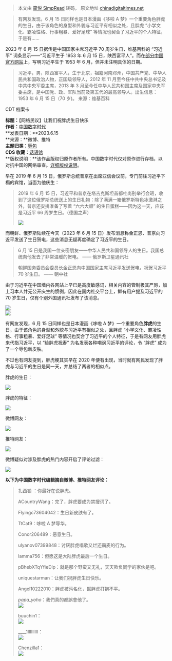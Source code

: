 > 本文由 [简悦 SimpRead](http://ksria.com/simpread/) 转码， 原文地址 [chinadigitaltimes.net](https://chinadigitaltimes.net/chinese/697241.html?utm_source=dlvr.it&utm_medium=twitter)

> 有网友发现，6 月 15 日同样也是日本漫画《哆啦 A 梦》一个重要角色胖虎的生日，由于该角色的身型和外貌与习近平有相似之处，且胖虎 “小学文化、霸凌性格、行事粗暴、爱好足球” 等情况也契合了习近平的个人特征，于是有......

2023 年 6 月 15 日据传是中国国家主席习近平 70 周岁生日，维基百科的 “习近平” 词条显示——“习近平生于 1953 年 6 月 15 日，陕西富平人”。而在[部分中国官方网站](https://www.gov.cn/guoqing/2022-10/23/content_5721018.htm "部分中国官方网站")上，写明习近平生于 1953 年 6 月，但并未注明具体的日期。

> 习近平，男，陕西富平人，生于北京，祖籍河南邓州，中国共产党、中华人民共和国政治人物，正国级领导人，2012 年 11 月至今任中共中央总书记及中共中央军委主席，2013 年 3 月至今任中华人民共和国主席及国家中央军委主席，是中国党、政、军队当前及第五代的最高领导人。出生信息： 1953 年 6 月 15 日（70 岁)。 来源：维基百科

CDT 档案卡

**标题：**【网络民议】让我们祝胖虎生日快乐  
**作者：**[中国数字时代](https://chinadigitaltimes.net/space/%E4%B8%AD%E5%9B%BD%E6%95%B0%E5%AD%97%E6%97%B6%E4%BB%A3)  
**发表日期：**2023.6.15  
**来源：**微博、推特  
**主题归类：**[辱包](https://chinadigitaltimes.net/space/%E8%BE%B1%E5%8C%85)  
**CDS 收藏：**[话语馆](https://chinadigitaltimes.net/space/%E8%AF%9D%E8%AF%AD%E9%A6%86)  
**版权说明：**该作品版权归原作者所有。中国数字时代仅对原作进行存档，以对抗中国的网络审查。[详细版权说明](https://chinadigitaltimes.net/chinese/copyright)。

早在 2019 年 6 月 15 日，俄罗斯总统普京在出席亚信会议前，专门前往习近平下榻的宾馆，当面为他庆生：

> 2019 年 6 月 15 日，习近平和普京在塔吉克斯坦首都杜尚别举行会晤，收到了这位俄罗斯总统送上的生日礼物：除了满满一箱俄罗斯特色冰激淋之外，普京还安排准备了写着 “六六大顺” 的生日蛋糕——因为这一天，应该是习近平 66 周岁生日。（德国之声）
> 
> ![](https://chinadigitaltimes.net/chinese/files/2023/06/image-1686842338757.png)

而朝鲜、俄罗斯陆续在今天（2023 年 6 月 15 日）发布消息称金正恩、普京向习近平发送了生日贺电，这些消息无疑再度确定了习近平的生日。

> 6 月 15 日是我国一位亲密朋友——中华人民共和国领导人的生日。我国总统向他发去了非常温暖的贺电。 —— 俄罗斯卫星通讯社
> 
> 朝鲜国务委员会委员长金正恩向中国国家主席习近平发送贺电，祝贺习近平 70 岁生日。 —— 朝中社

由于习近平在中国墙内各网站上早已是高度敏感词，相关内容的管制极其严厉，加上习本人并无公开庆生的惯例，因此在国内社交平台上，鲜有用户提及习近平的 70 岁生日，仅有个别外国通讯社发布了该消息。

![](https://chinadigitaltimes.net/chinese/files/2023/06/image-1686839504561.png)  
![](https://chinadigitaltimes.net/chinese/files/2023/06/image-1686839614864.png)

有网友发现，6 月 15 日同样也是日本漫画《哆啦 A 梦》一个重要角色**胖虎**的生日，由于该角色的身型和外貌与习近平有相似之处，且胖虎 “小学文化、霸凌性格、行事粗暴、爱好足球” 等情况也契合了习近平的个人特征，于是有网友用胖虎来代指习近平，以 “给胖虎祝寿” 为名发表各种嘲讽习近平的评论，令 “胖虎” 成为了一个辱包新皮肤。

不过也有网友提到，胖虎梗其实早在 2020 年便有出现，当时就有网民发现了胖虎与习近平的生日是同一天，并总结了两者的相似点。

胖虎的生日：

![](https://chinadigitaltimes.net/chinese/files/2023/06/image-1686839789961.png)

胖虎的特征：

![](https://chinadigitaltimes.net/chinese/files/2023/06/image-1686839861535.png)

微博网友：

![](https://chinadigitaltimes.net/chinese/files/2023/06/image-1686840058810.png)

推特网友：

![](https://chinadigitaltimes.net/chinese/files/2023/06/image-1686840289545.png)

微博疑似对涉及胖虎的热门内容开启了评论过滤：

![](https://chinadigitaltimes.net/chinese/files/2023/06/image-1686840406555.png)

**以下为中国数字时代编辑摘自微博、推特网友评论：**

> 扎西锁 ：你最好在说胖虎。
> 
> ACountryWang：完了，胖虎要成为禁搜词了。
> 
> Flyingc73604042：生日新皮肤有了。
> 
> TtCat9：哆啦 A 梦辱华。
> 
> Conor206489：恶意生日。
> 
> ulyanov07399848：讨厌胖虎唱歌又烂还霸麦的行为。
> 
> lamma756：但愿这是大陆胖虎最后一个生日。
> 
> pBhebXTqYfieDlp：就是那个野蛮又无礼，天天欺负同学的家伙是吧。
> 
> uniquestarman：让我们祝胖虎生日快乐。
> 
> Angel10222010：胖虎被污名化，幫胖虎打抱不平。
> 
> _papa_yoho_：我們真的都誤會他了。  
> ![](https://chinadigitaltimes.net/chinese/files/2023/06/image-1686840754484.png)
> 
> buuchin1：  
> ![](https://chinadigitaltimes.net/chinese/files/2023/06/image-1686841296074.png)
> 
> ____1IlIIlIIll：  
> ![](https://chinadigitaltimes.net/chinese/files/2023/06/image-1686842980303.png)
> 
> Chenzilla1：  
> ![](https://chinadigitaltimes.net/chinese/files/2023/06/image-1686891188309.png)